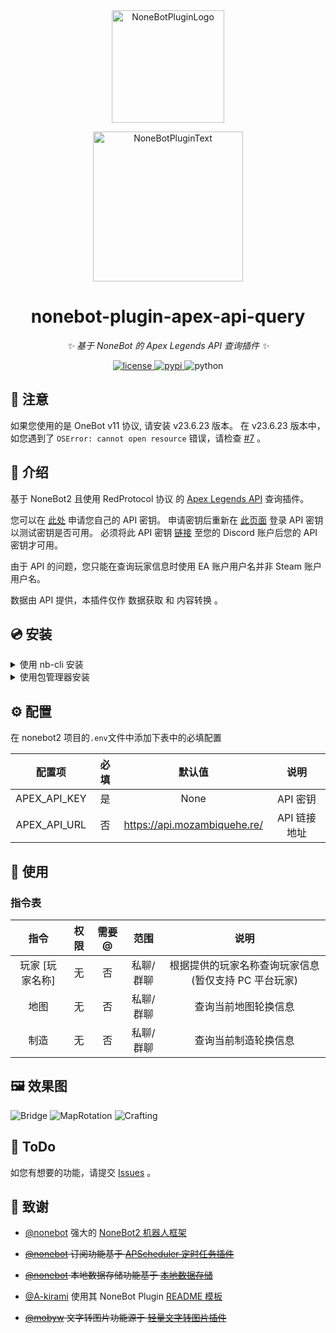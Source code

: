 <div align="center">
  <a href="https://v2.nonebot.dev/store"><img src="https://github.com/A-kirami/nonebot-plugin-template/blob/resources/nbp_logo.png" width="180" height="180" alt="NoneBotPluginLogo"></a>
  <br>
  <p><img src="https://github.com/A-kirami/nonebot-plugin-template/blob/resources/NoneBotPlugin.svg" width="240" alt="NoneBotPluginText"></p>
</div>

<div align="center">

# nonebot-plugin-apex-api-query

_✨ 基于 NoneBot 的 Apex Legends API 查询插件 ✨_


<a href="./LICENSE">
    <img src="https://img.shields.io/github/license/H-xiaoH/nonebot-plugin-apex-api-query.svg" alt="license">
</a>
<a href="https://pypi.python.org/pypi/nonebot-plugin-apex-api-query">
    <img src="https://img.shields.io/pypi/v/nonebot-plugin-apex-api-query.svg" alt="pypi">
</a>
<img src="https://img.shields.io/badge/python-3.9+-blue.svg" alt="python">

</div>

## 🚧 注意

如果您使用的是 OneBot v11 协议, 请安装 v23.6.23 版本。
在 v23.6.23 版本中，如您遇到了 `OSError: cannot open resource` 错误，请检查 [#7](https://github.com/H-xiaoH/nonebot-plugin-apex-api-query/issues/7) 。

## 📖 介绍

基于 NoneBot2 且使用 RedProtocol 协议 的 [Apex Legends API](https://apexlegendsstatus.com/) 查询插件。

您可以在 [此处](https://portal.apexlegendsapi.com/) 申请您自己的 API 密钥。
申请密钥后重新在 [此页面](https://portal.apexlegendsapi.com/) 登录 API 密钥以测试密钥是否可用。
必须将此 API 密钥 [链接](https://portal.apexlegendsapi.com/discord-auth) 至您的 Discord 账户后您的 API 密钥才可用。

由于 API 的问题，您只能在查询玩家信息时使用 EA 账户用户名并非 Steam 账户用户名。

数据由 API 提供，本插件仅作 数据获取 和 内容转换 。

## 💿 安装

<details>
<summary>使用 nb-cli 安装</summary>
在 nonebot2 项目的根目录下打开命令行, 输入以下指令即可安装

    nb plugin install nonebot_plugin_apex_api_query

</details>

<details>
<summary>使用包管理器安装</summary>
在 nonebot2 项目的插件目录下, 打开命令行, 根据你使用的包管理器, 输入相应的安装命令

<details>
<summary>pip</summary>

    pip install nonebot_plugin_apex_api_query
</details>
<details>
<summary>poetry</summary>

    poetry add nonebot_plugin_apex_api_query
</details>

打开 nonebot2 项目根目录下的 `pyproject.toml` 文件, 在 `[tool.nonebot]` 部分追加写入

    plugins = ["nonebot_plugin_apex_api_query"]

</details>

## ⚙️ 配置

在 nonebot2 项目的`.env`文件中添加下表中的必填配置

| 配置项 | 必填 | 默认值 | 说明 |
|:-----:|:----:|:----:|:----:|
| APEX_API_KEY | 是 | None | API 密钥 |
| APEX_API_URL | 否 | https://api.mozambiquehe.re/ | API 链接地址 |

## 🎉 使用
### 指令表
| 指令 | 权限 | 需要@ | 范围 | 说明 |
|:-----:|:----:|:----:|:----:|:----:|
| 玩家 [玩家名称] | 无 | 否 | 私聊/群聊 | 根据提供的玩家名称查询玩家信息 (暂仅支持 PC 平台玩家) |
| 地图 | 无 | 否 | 私聊/群聊 | 查询当前地图轮换信息 |
| 制造 | 无 | 否 | 私聊/群聊 | 查询当前制造轮换信息 |

## 🖼️ 效果图

![Bridge](https://oss.hxiaoh.com/File/GitHub/Photos/nonebot-plugin-apex-api-query/Bridge.png)
![MapRotation](https://oss.hxiaoh.com/File/GitHub/Photos/nonebot-plugin-apex-api-query/MapRotation.png)
![Crafting](https://oss.hxiaoh.com/File/GitHub/Photos/nonebot-plugin-apex-api-query/Crafting.png)

## 📄 ToDo

如您有想要的功能，请提交 [Issues](https://github.com/H-xiaoH/nonebot-plugin-apex-api-query/issues) 。

## 🌸 致谢

- [@nonebot](https://github.com/nonebot) 强大的 [NoneBot2 机器人框架](https://github.com/nonebot/nonebot2)

- ~~[@nonebot](https://github.com/nonebot) 订阅功能基于 [APScheduler 定时任务插件](https://github.com/nonebot/plugin-apscheduler)~~

- ~~[@nonebot](https://github.com/nonebot) 本地数据存储功能基于 [本地数据存储](https://github.com/nonebot/plugin-localstore)~~

- [@A-kirami](https://github.com/A-kirami) 使用其 NoneBot Plugin [README 模板](https://github.com/A-kirami/nonebot-plugin-template)

- ~~[@mobyw](https://github.com/mobyw) 文字转图片功能源于 [轻量文字转图片插件](https://github.com/mobyw/nonebot-plugin-txt2img)~~
